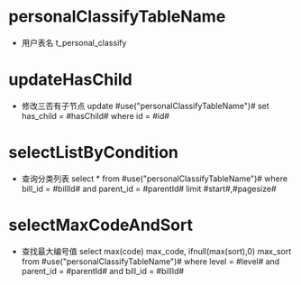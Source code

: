 personalClassifyTableName
===
* 用户表名
	t_personal_classify
	
updateHasChild
===
* 修改三否有子节点
	update #use("personalClassifyTableName")# set has_child = #hasChild# where id = #id#
	
selectListByCondition
===
* 查询分类列表
	select * from #use("personalClassifyTableName")#
	where bill_id = #billId#
	and parent_id = #parentId#
	limit #start#,#pagesize#

selectMaxCodeAndSort
===
* 查找最大编号值
	select max(code) max_code, ifnull(max(sort),0) max_sort from #use("personalClassifyTableName")#
	where
	level = #level# and parent_id = #parentId# and bill_id = #billId#